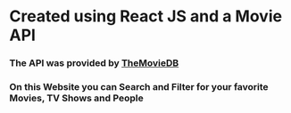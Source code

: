 # Created using React JS and a Movie API

### The API was provided by [TheMovieDB]([themoviedb.org/](https://www.themoviedb.org/documentation/api))
### On this Website you can Search and Filter for your favorite Movies, TV Shows and People
